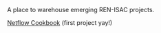 A place to warehouse emerging REN-ISAC projects.

[Netflow Cookbook](Netflow_Cookbookv1.md) (first project yay!)